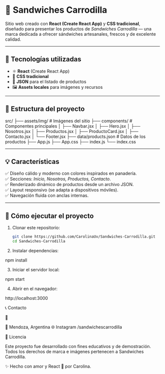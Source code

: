 # 🥪 Sandwiches Carrodilla

Sitio web creado con **React (Create React App)** y **CSS tradicional**, diseñado para presentar los productos de _Sandwiches Carrodilla_ — una marca dedicada a ofrecer sándwiches artesanales, frescos y de excelente calidad.

---

## 🚀 Tecnologías utilizadas

- ⚛️ **React** (Create React App)
- 🎨 **CSS tradicional**
- 💾 **JSON** para el listado de productos
- 🖼️ **Assets locales** para imágenes y recursos

---

## 📂 Estructura del proyecto

src/
├── assets/img/ # Imágenes del sitio
├── components/ # Componentes principales
│ ├── Navbar.jsx
│ ├── Hero.jsx
│ ├── Nosotros.jsx
│ ├── Productos.jsx
│ ├── ProductoCard.jsx
│ ├── Contacto.jsx
│ └── Footer.jsx
├── data/products.json # Datos de los productos
├── App.js
├── App.css
├── index.js
└── index.css

---

## 💡 Características

✅ Diseño cálido y moderno con colores inspirados en panadería.  
✅ Secciones: _Inicio, Nosotros, Productos, Contacto_.  
✅ Renderizado dinámico de productos desde un archivo JSON.  
✅ Layout responsivo (se adapta a dispositivos móviles).  
✅ Navegación fluida con anclas internas.

---

## 🧠 Cómo ejecutar el proyecto

1. Clonar este repositorio:
   ```bash
   git clone https://github.com/CarolinaUv/Sandwiches-Carrodilla.git
   cd Sandwiches-Carrodilla
   ```
2. Instalar dependencias:

npm install

3. Iniciar el servidor local:

npm start

4. Abrir en el navegador:

http://localhost:3000

📞 Contacto

📧

📍 Mendoza, Argentina
🌐 Instagram /sandwichescarrodilla

📝 Licencia

Este proyecto fue desarrollado con fines educativos y de demostración.
Todos los derechos de marca e imágenes pertenecen a Sandwiches Carrodilla.

✨ Hecho con amor y React 💛 por Carolina.
